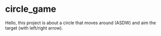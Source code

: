 # circle_game
Hello, this project is about a circle that moves around (ASDW) and aim the target (with left/right arrow).
